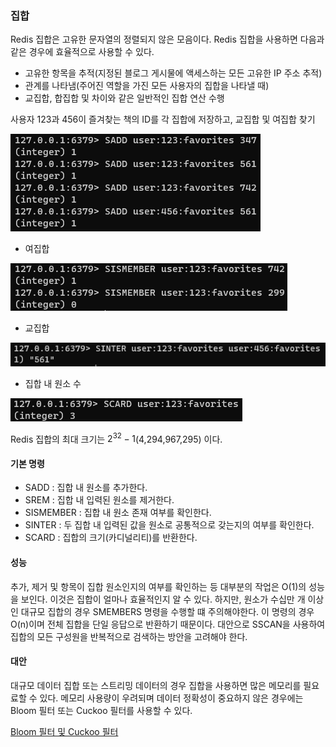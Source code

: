 ### 집합

Redis 집합은 고유한 문자열의 정렬되지 않은 모음이다. Redis 집합을 사용하면 다음과 같은 경우에 효율적으로 사용할 수 있다.
- 고유한 항목을 추적(지정된 블로그 게시물에 액세스하는 모든 고유한 IP 주소 추적)
- 관계를 나타냄(주어진 역할을 가진 모든 사용자의 집합을 나타낼 때)
- 교집합, 합집합 및 차이와 같은 일반적인 집합 연산 수행

사용자 123과 456이 즐겨찾는 책의 ID를 각 집합에 저장하고, 교집합 및 여집합 찾기

![img_23.png](img_23.png)


- 여집합

![img_24.png](img_24.png)

- 교집합

![img_25.png](img_25.png)

- 집합 내 원소 수

![img_26.png](img_26.png)

Redis 집합의 최대 크기는 $2^{32}-1$(4,294,967,295) 이다.

#### 기본 명령

- SADD : 집합 내 원소를 추가한다.
- SREM : 집합 내 입력된 원소를 제거한다.
- SISMEMBER : 집합 내 원소 존재 여부를 확인한다.
- SINTER : 두 집합 내 입력된 값을 원소로 공통적으로 갖는지의 여부를 확인한다.
- SCARD : 집합의 크기(카디널리티)를 반환한다.

#### 성능

추가, 제거 및 항목이 집합 원소인지의 여부를 확인하는 등 대부분의 작업은 O(1)의 성능을 보인다.
이것은 집합이 얼마나 효율적인지 알 수 있다. 하지만, 원소가 수십만 개 이상인 대규모 집합의 경우 SMEMBERS 명령을 수행할 떄 주의해야한다.
이 명령의 경우 O(n)이며 전체 집합을 단일 응답으로 반환하기 때문이다. 대안으로 SSCAN을 사용하여 집합의 모든 구성원을 반복적으로 검색하는 방안을 고려해야 한다.

#### 대안
대규모 데이터 집합 또는 스트리밍 데이터의 경우 집합을 사용하면 많은 메모리를 필요료할 수 있다.
메모리 사용량이 우려되며 데이터 정확성이 중요하지 않은 경우에는 Bloom 필터 또는 Cuckoo 필터를 사용할 수 있다.

[Bloom 필터 및 Cuckoo 필터](https://redis.io/docs/stack/bloom)

